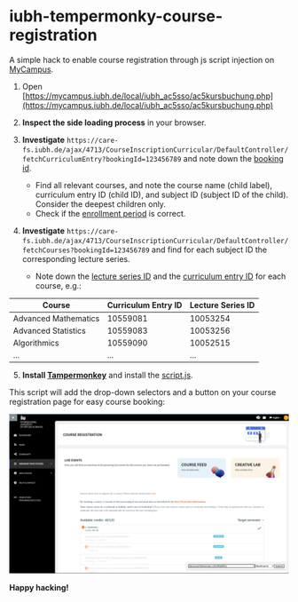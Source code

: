# iubh-tempermonky-course-registration
A simple hack to enable course registration through js script injection on [MyCampus](https://mycampus.iubh.de/).

1. Open [https://mycampus.iubh.de/local/iubh_ac5sso/ac5kursbuchung.php](https://mycampus.iubh.de/local/iubh_ac5sso/ac5kursbuchung.php)

2. **Inspect the side loading process** in your browser.

3. **Investigate** `https://care-fs.iubh.de/ajax/4713/CourseInscriptionCurricular/DefaultController/fetchCurriculumEntry?bookingId=123456789` and note down the [booking id](script.js#L97).

   - Find all relevant courses, and note the course name (child label), curriculum entry ID (child ID), and subject ID (subject ID of the child). Consider the deepest children only.
   - Check if the [enrollment period](script.js#L96) is correct.

4. **Investigate** `https://care-fs.iubh.de/ajax/4713/CourseInscriptionCurricular/DefaultController/fetchCourses?bookingId=123456789` and find for each subject ID the corresponding lecture series.

   - Note down the [lecture series ID](script.js#L15L48) and the [curriculum entry ID](script.js#L15L48) for each course, e.g.:

| Course | Curriculum Entry ID | Lecture Series ID |
| ------ | ------------------- | ----------------- |
| Advanced Mathematics | 10559081 | 10053254 |
| Advanced Statistics | 10559083 | 10053256 |
| Algorithmics | 10559090 | 10052515 |
| ... | ... | ... |

5. **Install [Tampermonkey](https://www.tampermonkey.net)** and install the [script.js](script.js).

This script will add the drop-down selectors and a  button on your course registration page for easy course booking:

[![screenshot](assets/screenshot.png)](https://mycampus.iubh.de/)

**Happy hacking!**
